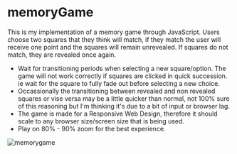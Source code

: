 # memoryGame
This is my implementation of a memory game through JavaScript. Users choose two squares that they think will match, if they match the user will receive one point and the squares will remain unrevealed. If squares do not match, they are revealed once again.
- Wait for transitioning periods when selecting a new square/option. The game will not work correctly if squares are clicked in quick succession. ie wait for the square to fully fade out before selecting a new choice.
- Occassionally the transitioning between revealed and non revealed squares or vise versa may be a little quicker than normal, not 100% sure of this reasoning but I'm thinking it's due to a bit of input or browser lag.
- The game is made for a Responsive Web Design, therefore it should scale to any browser size/screen size that is being used.
- Play on 80% - 90% zoom for the best experience.


![memorygame](https://user-images.githubusercontent.com/26485048/41918281-2a515fca-79b0-11e8-9167-83df6f2acd26.jpg)
